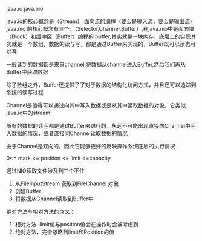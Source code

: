  java.io
 java.nio
 
 
java.io的核心概念是（Stream）.面向流的编程（要么是输入流，要么是输出流）
java.nio 的核心概念有三个，（Selector,Channel,Buffer）,在java.nio中是面向块（Block）和缓冲区（Buffer）编程的
buffer,其实就是一块内存，底层上的实现其实就是一个数组，数据的读与写，都是通过Buffer来实现的，Buffer既可以读也可以写

一般读到的数据都是来自channel,将数据从channel进入Buffer,然后我们再从Buffer中获取数据

除了数组之外，Buffer还提供了了对于数据的结构化访问方式，并且还可以追踪到系统的读写过程

Channel是值得可以通过向其中写入数据或是从其中读取数据的对象，它类似java.io中的stream

所有的数据的读写都是通过Buffer来进行的，永远不可能出现直接向Channel中写入数据的情况，或者直接同Channel读取数据的情况

由于Channel是双向的，因此它能够更好的反映操作系统底层的执行情况

0<= mark <= position <= limit <=capacity

通过NIO读取文件涉及到三个不住


1. 从FileInputStream 获取到FileChannel 对象
2. 创建Buffer
3. 将数据从Channel读取到Buffer中

绝对方法与相对方法的含义：
 1. 相对方法:  limit值与position值会在操作时会被考虑到
 2. 绝对方法，完全忽略到limit和Position的值
